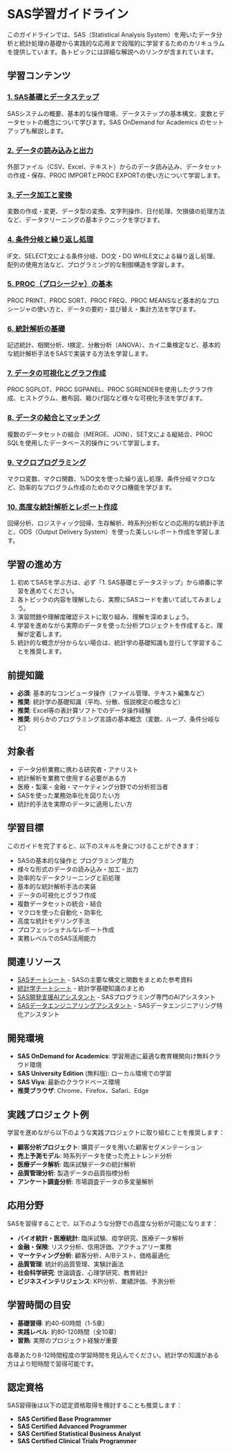 # SAS学習ガイドライン

このガイドラインでは、SAS（Statistical Analysis System）を用いたデータ分析と統計処理の基礎から実践的な応用まで段階的に学習するためのカリキュラムを提供しています。各トピックには詳細な解説へのリンクが含まれています。

## 学習コンテンツ

### [1. SAS基礎とデータステップ](https://fcircle-biz.github.io/tech_docs/guide/programming-languages/sas-ecosystem/sas/sas-learning-material-1.html)
SASシステムの概要、基本的な操作環境、データステップの基本構文、変数とデータセットの概念について学びます。SAS OnDemand for Academics のセットアップも解説します。

### [2. データの読み込みと出力](https://fcircle-biz.github.io/tech_docs/guide/programming-languages/sas-ecosystem/sas/sas-learning-material-2.html)
外部ファイル（CSV、Excel、テキスト）からのデータ読み込み、データセットの作成・保存、PROC IMPORTとPROC EXPORTの使い方について学習します。

### [3. データ加工と変換](https://fcircle-biz.github.io/tech_docs/guide/programming-languages/sas-ecosystem/sas/sas-learning-material-3.html)
変数の作成・変更、データ型の変換、文字列操作、日付処理、欠損値の処理方法など、データクリーニングの基本テクニックを学びます。

### [4. 条件分岐と繰り返し処理](https://fcircle-biz.github.io/tech_docs/guide/programming-languages/sas-ecosystem/sas/sas-learning-material-4.html)
IF文、SELECT文による条件分岐、DO文・DO WHILE文による繰り返し処理、配列の使用方法など、プログラミング的な制御構造を学習します。

### [5. PROC（プロシージャ）の基本](https://fcircle-biz.github.io/tech_docs/guide/programming-languages/sas-ecosystem/sas/sas-learning-material-5.html)
PROC PRINT、PROC SORT、PROC FREQ、PROC MEANSなど基本的なプロシージャの使い方と、データの要約・並び替え・集計方法を学びます。

### [6. 統計解析の基礎](https://fcircle-biz.github.io/tech_docs/guide/programming-languages/sas-ecosystem/sas/sas-learning-material-6.html)
記述統計、相関分析、t検定、分散分析（ANOVA）、カイ二乗検定など、基本的な統計解析手法をSASで実装する方法を学習します。

### [7. データの可視化とグラフ作成](https://fcircle-biz.github.io/tech_docs/guide/programming-languages/sas-ecosystem/sas/sas-learning-material-7.html)
PROC SGPLOT、PROC SGPANEL、PROC SGRENDERを使用したグラフ作成、ヒストグラム、散布図、箱ひげ図など様々な可視化手法を学びます。

### [8. データの結合とマッチング](https://fcircle-biz.github.io/tech_docs/guide/programming-languages/sas-ecosystem/sas/sas-learning-material-8.html)
複数のデータセットの結合（MERGE、JOIN）、SET文による縦結合、PROC SQLを使用したデータベース的操作について学習します。

### [9. マクロプログラミング](https://fcircle-biz.github.io/tech_docs/guide/programming-languages/sas-ecosystem/sas/sas-learning-material-9.html)
マクロ変数、マクロ関数、%DO文を使った繰り返し処理、条件分岐マクロなど、効率的なプログラム作成のためのマクロ機能を学びます。

### [10. 高度な統計解析とレポート作成](https://fcircle-biz.github.io/tech_docs/guide/programming-languages/sas-ecosystem/sas/sas-learning-material-10.html)
回帰分析、ロジスティック回帰、生存解析、時系列分析などの応用的な統計手法と、ODS（Output Delivery System）を使った美しいレポート作成を学習します。

## 学習の進め方

1. 初めてSASを学ぶ方は、必ず「1. SAS基礎とデータステップ」から順番に学習を進めてください。
2. 各トピックの内容を理解したら、実際にSASコードを書いて試してみましょう。
3. 演習問題や理解度確認テストに取り組み、理解を深めましょう。
4. 学習を進めながら実際のデータを使った分析プロジェクトを作成すると、理解が定着します。
5. 統計的な概念が分からない場合は、統計学の基礎知識も並行して学習することを推奨します。

## 前提知識

- **必須**: 基本的なコンピュータ操作（ファイル管理、テキスト編集など）
- **推奨**: 統計学の基礎知識（平均、分散、仮説検定の概念など）
- **推奨**: Excel等の表計算ソフトでのデータ操作経験
- **推奨**: 何らかのプログラミング言語の基本概念（変数、ループ、条件分岐など）

## 対象者

- データ分析業務に携わる研究者・アナリスト
- 統計解析を業務で使用する必要がある方
- 医療・製薬・金融・マーケティング分野での分析担当者
- SASを使った業務効率化を図りたい方
- 統計的手法を実際のデータに適用したい方

## 学習目標

このガイドを完了すると、以下のスキルを身につけることができます：

- SASの基本的な操作と プログラミング能力
- 様々な形式のデータの読み込み・加工・出力
- 効率的なデータクリーニングと前処理
- 基本的な統計解析手法の実装
- データの可視化とグラフ作成
- 複数データセットの統合・結合
- マクロを使った自動化・効率化
- 高度な統計モデリング手法
- プロフェッショナルなレポート作成
- 実務レベルでのSAS活用能力

## 関連リソース

- [SASチートシート](https://fcircle-biz.github.io/tech_docs/cheatsheet/systems-environments/sas-cheatsheet.html) - SASの主要な構文と関数をまとめた参考資料
- [統計学チートシート](https://fcircle-biz.github.io/tech_docs/cheatsheet/ai/stats-infographic.html) - 統計学基礎知識のまとめ
- [SAS開発支援AIアシスタント](https://fcircle-biz.github.io/tech_docs/prompt/sas-ai-agent-prompt.html) - SASプログラミング専門のAIアシスタント
- [SASデータエンジニアリングアシスタント](https://fcircle-biz.github.io/tech_docs/prompt/sas-data-engineering-prompt.html) - SASデータエンジニアリング特化アシスタント

## 開発環境

- **SAS OnDemand for Academics**: 学習用途に最適な教育機関向け無料クラウド環境
- **SAS University Edition** (無料版): ローカル環境での学習
- **SAS Viya**: 最新のクラウドベース環境
- **推奨ブラウザ**: Chrome、Firefox、Safari、Edge

## 実践プロジェクト例

学習を進めながら以下のような実践プロジェクトに取り組むことを推奨します：

- **顧客分析プロジェクト**: 購買データを用いた顧客セグメンテーション
- **売上予測モデル**: 時系列データを使った売上トレンド分析
- **医療データ解析**: 臨床試験データの統計解析
- **品質管理分析**: 製造データの品質指標分析
- **アンケート調査分析**: 市場調査データの多変量解析

## 応用分野

SASを習得することで、以下のような分野での高度な分析が可能になります：

- **バイオ統計・医療統計**: 臨床試験、疫学研究、医療データ解析
- **金融・保険**: リスク分析、信用評価、アクチュアリー業務
- **マーケティング分析**: 顧客分析、A/Bテスト、価格最適化
- **品質管理**: 統計的品質管理、実験計画法
- **社会科学研究**: 世論調査、心理学研究、教育統計
- **ビジネスインテリジェンス**: KPI分析、業績評価、予測分析

## 学習時間の目安

- **基礎習得**: 約40-60時間（1-5章）
- **実践レベル**: 約80-120時間（全10章）
- **習熟**: 実際のプロジェクト経験が重要

各章あたり8-12時間程度の学習時間を見込んでください。統計学の知識がある方はより短時間で習得可能です。

## 認定資格

SAS習得後は以下の認定資格取得を検討することも推奨します：

- **SAS Certified Base Programmer**
- **SAS Certified Advanced Programmer**
- **SAS Certified Statistical Business Analyst**
- **SAS Certified Clinical Trials Programmer**